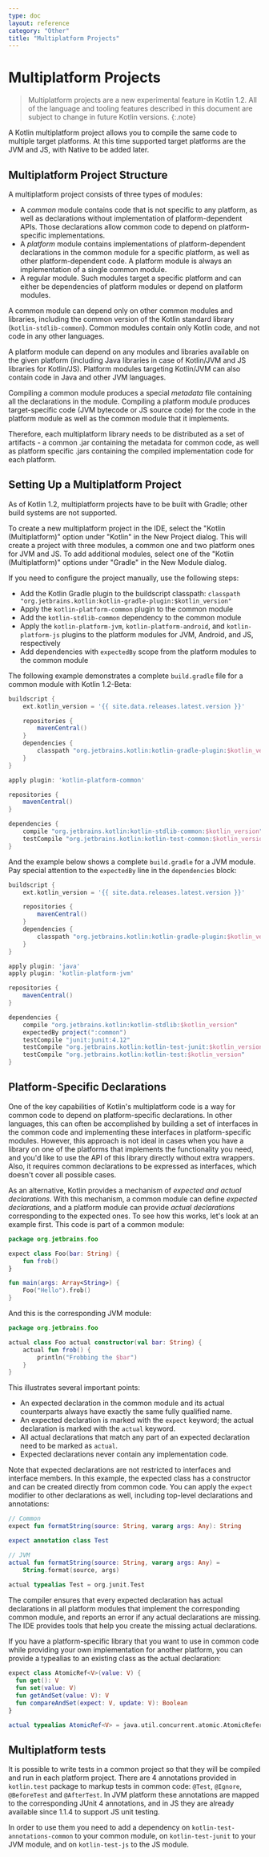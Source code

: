 ```yaml
---
type: doc
layout: reference
category: "Other"
title: "Multiplatform Projects"
---
```


# Multiplatform Projects

> Multiplatform projects are a new experimental feature in Kotlin 1.2. All of the language
and tooling features described in this document are subject to change in future Kotlin versions.
{:.note}

A Kotlin multiplatform project allows you to compile the same code to multiple target
platforms. At this time supported target platforms are the JVM and JS, with Native to be added later.

## Multiplatform Project Structure

A multiplatform project consists of three types of modules:

  * A _common_ module contains code that is not specific to any platform, as well as declarations
    without implementation of platform-dependent APIs. Those declarations allow common code to depend on 
    platform-specific implementations.
  * A _platform_ module contains implementations of platform-dependent declarations in the common module
    for a specific platform, as well as other platform-dependent code. A platform module is always
    an implementation of a single common module.
  * A regular module. Such modules target a specific platform and can either be dependencies of
    platform modules or depend on platform modules.
    
A common module can depend only on other common modules and libraries, including the common
version of the Kotlin standard library (`kotlin-stdlib-common`). Common modules contain only Kotlin
code, and not code in any other languages.

A platform module can depend on any modules and libraries available on the given platform
(including Java libraries in case of Kotlin/JVM and JS libraries for Kotlin/JS). Platform modules
targeting Kotlin/JVM can also contain code in Java and other JVM languages.

Compiling a common module produces a special _metadata_ file containing all the declarations in the
module. Compiling a platform module produces target-specific code (JVM bytecode or JS source code)
for the code in the platform module as well as the common module that it implements.

Therefore, each multiplatform library needs to be distributed as a set of artifacts - a common
.jar containing the metadata for common code, as well as platform specific .jars containing the
compiled implementation code for each platform.


## Setting Up a Multiplatform Project

As of Kotlin 1.2, multiplatform projects have to be built with Gradle; other build systems
are not supported.

To create a new multiplatform project in the IDE, select the "Kotlin (Multiplatform)" option
under "Kotlin" in the New Project dialog. This will create a project with three modules, a common one
and two platform ones for JVM and JS. To add additional modules, select one of the "Kotlin (Multiplatform)"
options under "Gradle" in the New Module dialog.

If you need to configure the project manually, use the following steps:

  * Add the Kotlin Gradle plugin to the buildscript classpath: `classpath "org.jetbrains.kotlin:kotlin-gradle-plugin:$kotlin_version"`
  * Apply the `kotlin-platform-common` plugin to the common module
  * Add the `kotlin-stdlib-common` dependency to the common module
  * Apply the `kotlin-platform-jvm`, `kotlin-platform-android`, and `kotlin-platform-js` plugins to the platform modules for JVM, Android, and JS, respectively
  * Add dependencies with `expectedBy` scope from the platform modules to the common module
  
The following example demonstrates a complete `build.gradle` file for a common module with Kotlin 1.2-Beta:

``` groovy
buildscript {
    ext.kotlin_version = '{{ site.data.releases.latest.version }}'

    repositories {
        mavenCentral()
    }
    dependencies {
        classpath "org.jetbrains.kotlin:kotlin-gradle-plugin:$kotlin_version"
    }
}

apply plugin: 'kotlin-platform-common'

repositories {
    mavenCentral()
}

dependencies {
    compile "org.jetbrains.kotlin:kotlin-stdlib-common:$kotlin_version"
    testCompile "org.jetbrains.kotlin:kotlin-test-common:$kotlin_version"
}
```

And the example below shows a complete `build.gradle` for a JVM module. Pay special
attention to the `expectedBy` line in the `dependencies` block:

``` groovy
buildscript {
    ext.kotlin_version = '{{ site.data.releases.latest.version }}'

    repositories {
        mavenCentral()
    }
    dependencies {
        classpath "org.jetbrains.kotlin:kotlin-gradle-plugin:$kotlin_version"
    }
}

apply plugin: 'java'
apply plugin: 'kotlin-platform-jvm'

repositories {
    mavenCentral()
}

dependencies {
    compile "org.jetbrains.kotlin:kotlin-stdlib:$kotlin_version"
    expectedBy project(":common")
    testCompile "junit:junit:4.12"
    testCompile "org.jetbrains.kotlin:kotlin-test-junit:$kotlin_version"
    testCompile "org.jetbrains.kotlin:kotlin-test:$kotlin_version"
}
```


## Platform-Specific Declarations

One of the key capabilities of Kotlin's multiplatform code is a way for common code to
depend on platform-specific declarations. In other languages, this can often be accomplished
by building a set of interfaces in the common code and implementing these interfaces in platform-specific
modules. However, this approach is not ideal in cases when you have a library on one of the platforms
that implements the functionality you need, and you'd like to use the API of this library directly
without extra wrappers. Also, it requires common declarations to be expressed as interfaces, which
doesn't cover all possible cases.

As an alternative, Kotlin provides a mechanism of _expected and actual declarations_.
With this mechanism, a common module can define _expected declarations_, and a platform module
can provide _actual declarations_ corresponding to the expected ones. 
To see how this works, let's look at an example first. This code is part of a common module:

``` kotlin
package org.jetbrains.foo

expect class Foo(bar: String) {
    fun frob()
}

fun main(args: Array<String>) {
    Foo("Hello").frob()
}
```

And this is the corresponding JVM module:

``` kotlin
package org.jetbrains.foo

actual class Foo actual constructor(val bar: String) {
    actual fun frob() {
        println("Frobbing the $bar")
    }
}
```

This illustrates several important points:

  * An expected declaration in the common module and its actual counterparts always
    have exactly the same fully qualified name.
  * An expected declaration is marked with the `expect` keyword; the actual declaration
    is marked with the `actual` keyword.
  * All actual declarations that match any part of an expected declaration need to be marked
    as `actual`.
  * Expected declarations never contain any implementation code.

Note that expected declarations are not restricted to interfaces and interface members.
In this example, the expected class has a constructor and can be created directly from common code.
You can apply the `expect` modifier to other declarations as well, including top-level declarations and
annotations:

``` kotlin
// Common
expect fun formatString(source: String, vararg args: Any): String

expect annotation class Test

// JVM
actual fun formatString(source: String, vararg args: Any) =
    String.format(source, args)
    
actual typealias Test = org.junit.Test
```

The compiler ensures that every expected declaration has actual declarations in all platform
modules that implement the corresponding common module, and reports an error if any actual declarations are 
missing. The IDE provides tools that help you create the missing actual declarations.

If you have a platform-specific library that you want to use in common code while providing your own
implementation for another platform, you can provide a typealias to an existing class as the actual
declaration:

``` kotlin
expect class AtomicRef<V>(value: V) {
  fun get(): V
  fun set(value: V)
  fun getAndSet(value: V): V
  fun compareAndSet(expect: V, update: V): Boolean
}

actual typealias AtomicRef<V> = java.util.concurrent.atomic.AtomicReference<V>
```

## Multiplatform tests

It is possible to write tests in a common project so that they will be compiled and run in each platform project. 
There are 4 annotations provided in `kotlin.test` package to markup tests in common code: `@Test`, `@Ignore`, 
`@BeforeTest` and `@AfterTest`.
In JVM platform these annotations are mapped to the corresponding JUnit 4 annotations, and in JS they are already 
available since 1.1.4 to support JS unit testing.

In order to use them you need to add a dependency on `kotlin-test-annotations-common` to your common module, on 
`kotlin-test-junit` to your JVM module, and on `kotlin-test-js` to the JS module.
